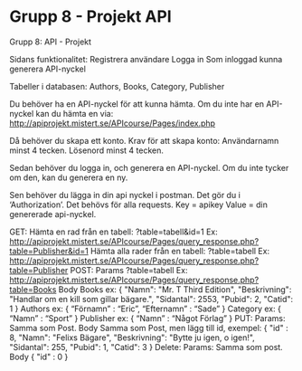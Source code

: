 <h1>Grupp 8 - Projekt API </h1>
Grupp 8: API - Projekt

Sidans funktionalitet: 
Registrera användare
Logga in
Som inloggad kunna generera API-nyckel

Tabeller i databasen:
Authors,
Books,
Category,
Publisher

Du behöver ha en API-nyckel för att kunna hämta.
Om du inte har en API-nyckel kan du hämta en via:
http://apiprojekt.mistert.se/APIcourse/Pages/index.php

Då behöver du skapa ett konto. 
Krav för att skapa konto:
Användarnamn minst 4 tecken.
Lösenord minst 4 tecken.

Sedan behöver du logga in, och generera en API-nyckel. Om du inte tycker om den, kan du generera en ny. 

Sen behöver du lägga in din api nyckel i postman. Det gör du i ‘Authorization’. Det behövs för alla requests. 
Key = apikey
Value = din genererade api-nyckel. 

GET:
Hämta en rad från en tabell:
?table=tabell&id=1
Ex: http://apiprojekt.mistert.se/APIcourse/Pages/query_response.php?table=Publisher&id=1
Hämta alla rader från en tabell:
?table=tabell
Ex: http://apiprojekt.mistert.se/APIcourse/Pages/query_response.php?table=Publisher
POST:
Params
?table=tabell
Ex: http://apiprojekt.mistert.se/APIcourse/Pages/query_response.php?table=Books
Body
Books ex:
{
    "Namn": "Mr. T Third Edition",
    "Beskrivning": "Handlar om en kill som gillar bägare.",
    "Sidantal": 2553,
    "Pubid": 2,
    "Catid": 1
}
Authors ex:
{
     “Förnamn” : “Eric”,
     “Efternamn” : “Sade”
}
Category ex:
{
     “Namn” : “Sport”
}
Publisher ex:
{
     “Namn” : “Något Förlag”
}
PUT:
Params:
Samma som Post.
Body
Samma som Post, men lägg till id, exempel:
{
     "id" : 8,
    "Namn": "Felixs Bägare",
    "Beskrivning": "Bytte ju igen, o igen!",
    "Sidantal": 255,
    "Pubid": 1,
    "Catid": 3
}
Delete:
Params:
Samma som post.
Body
{
	"id" : 0
}
